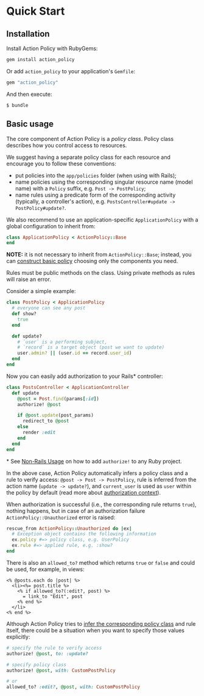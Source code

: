 # Quick Start

## Installation

Install Action Policy with RubyGems:

```ruby
gem install action_policy
```

Or add `action_policy` to your application's `Gemfile`:

```ruby
gem "action_policy"
```

And then execute:

    $ bundle

## Basic usage

The core component of Action Policy is a _policy class_. Policy class describes how you control access to resources.

We suggest having a separate policy class for each resource and encourage you to follow these conventions:
- put policies into the `app/policies` folder (when using with Rails);
- name policies using the corresponding singular resource name (model name) with a `Policy` suffix, e.g. `Post -> PostPolicy`;
- name rules using a predicate form of the corresponding activity (typically, a controller's action), e.g. `PostsController#update -> PostPolicy#update?`.

We also recommend to use an application-specific `ApplicationPolicy` with a global configuration to inherit from:

```ruby
class ApplicationPolicy < ActionPolicy::Base
end
```

**NOTE:** it is not necessary to inherit from `ActionPolicy::Base`; instead, you can [construct basic policy](custom_policy.md) choosing only the components you need.

Rules must be public methods on the class. Using private methods as rules will raise an error.

Consider a simple example:

```ruby
class PostPolicy < ApplicationPolicy
  # everyone can see any post
  def show?
    true
  end

  def update?
    # `user` is a performing subject,
    # `record` is a target object (post we want to update)
    user.admin? || (user.id == record.user_id)
  end
end
```

Now you can easily add authorization to your Rails\* controller:

```ruby
class PostsController < ApplicationController
  def update
    @post = Post.find(params[:id])
    authorize! @post

    if @post.update(post_params)
      redirect_to @post
    else
      render :edit
    end
  end
end
```

\* See [Non-Rails Usage](non_rails.md) on how to add `authorize!` to any Ruby project.

In the above case, Action Policy automatically infers a policy class and a rule to verify access: `@post -> Post -> PostPolicy`, rule is inferred from the action name (`update -> update?`), and `current_user` is used as `user` within the policy by default (read more about [authorization context](authorization_context.md)).

When authorization is successful (i.e., the corresponding rule returns `true`), nothing happens, but in case of an authorization failure `ActionPolicy::Unauthorized` error is raised:

```ruby
rescue_from ActionPolicy::Unauthorized do |ex|
  # Exception object contains the following information
  ex.policy #=> policy class, e.g. UserPolicy
  ex.rule #=> applied rule, e.g. :show?
end
```

There is also an `allowed_to?` method which returns `true` or `false` and could be used, for example, in views:

```erb
<% @posts.each do |post| %>
  <li><%= post.title %>
    <% if allowed_to?(:edit?, post) %>
      = link_to "Edit", post
    <% end %>
  </li>
<% end %>
```

Although Action Policy tries to [infer the corresponding policy class](policy_lookup.md) and rule itself, there could be a situation when you want to specify those values explicitly:

```ruby
# specify the rule to verify access
authorize! @post, to: :update?

# specify policy class
authorize! @post, with: CustomPostPolicy

# or
allowed_to? :edit?, @post, with: CustomPostPolicy
```
